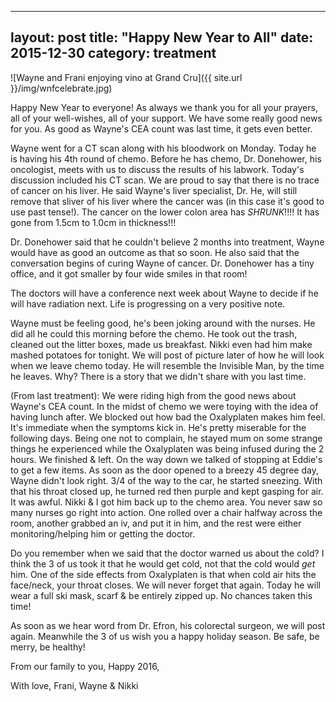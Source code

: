 
---
layout: post
title:  "Happy New Year to All"
date: 2015-12-30
category: treatment
---

![Wayne and Frani enjoying vino at Grand Cru]({{ site.url }}/img/wnfcelebrate.jpg)


Happy New Year to everyone!  As always we thank you for all your prayers, all of your well-wishes, all of your support.  We have some really good news for you.  As good as Wayne's CEA count was last time, it gets even better.  

Wayne went for a CT scan along with his bloodwork on Monday.  Today he is having his 4th round of chemo.  Before he has chemo, Dr. Donehower, his oncologist, meets with us to discuss the results of his labwork.  Today's discussion included his CT scan.  We are proud to say that there is no trace of cancer on his liver.  He said Wayne's liver specialist, Dr. He, will still remove that sliver of his liver where the cancer was (in this case it's good to use past tense!).   The cancer on the lower colon area has *SHRUNK*!!!!  It has gone from 1.5cm to 1.0cm in thickness!!! 

Dr. Donehower said that he couldn't believe 2 months into treatment,  Wayne would have as good an outcome as that so soon.  He also said that the conversation begins of curing Wayne of cancer.  Dr. Donehower has a tiny office, and it got smaller by four wide smiles in that room!

The doctors will have a conference next week about Wayne to decide if he will have radiation next.  Life is progressing on a very positive note.  

Wayne must be feeling good, he's been joking around with the nurses.  He did all he could this morning before the chemo.  He took out the trash, cleaned out the litter boxes, made us breakfast.  Nikki even had him make mashed potatoes for tonight.  We will post of picture later of how he will look when we leave chemo today.  He will resemble the Invisible Man, by the time he leaves.  Why?  There is a story that we didn't share with you last time.

(From last treatment):  We were riding high from the good news about Wayne's CEA count.  In the midst of chemo we were toying with the idea of having lunch after.  We blocked out how bad the Oxalyplaten makes him feel.  It's immediate when the symptoms kick in.  He's pretty miserable for the following days.  Being one not to complain, he stayed mum on some strange things he experienced while the Oxalyplaten was being infused during the 2 hours.  We finished & left.  On the way down we talked of stopping at Eddie's to get a few items.  As soon as the door opened to a breezy 45 degree day, Wayne didn't look right.  3/4 of the way to the car, he started sneezing.  With that his throat closed up, he turned red then purple and kept gasping for air.  It was awful.  Nikki & I got him back up to the chemo area.  You never saw so many nurses go right into action.  One rolled over a chair halfway across the room, another grabbed an iv, and put it in him, and the rest were either monitoring/helping him or getting the doctor.

Do you remember when we said that the doctor warned us about the cold?  I think the 3 of us took it that he would get cold, not that the cold would *get* him.  One of the side effects from Oxalyplaten is that when cold air hits the face/neck, your throat closes.  We will never forget that again.  Today he will wear a full ski mask, scarf & be entirely zipped up.  No chances taken this time!

As soon as we hear word from Dr. Efron, his colorectal surgeon, we will post again.  Meanwhile the 3 of us wish you a happy holiday season.  Be safe, be merry, be healthy!

From our family to you,
Happy 2016,

With love, Frani, Wayne & Nikki
 
